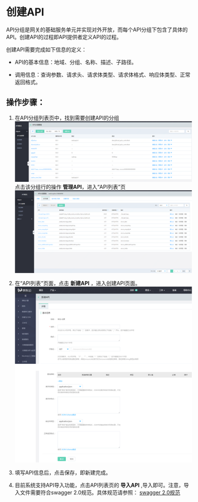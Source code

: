 # 创建API

API分组是网关的基础服务单元并实现对外开放，而每个API分组下包含了具体的API。创建API的过程即API提供者定义API的过程。

创建API需要完成如下信息的定义：

* 	API的基本信息：地域、分组、名称、描述、子路径。

* 调用信息：查询参数、请求头、请求体类型、请求体格式、响应体类型、正常返回格式。


## 操作步骤：

1. 在API分组列表页中，找到需要创建API的分组
 ![API分组管理](../../../../../image/Internet-Middleware/API-Gateway/apigroup-1.png)
点击该分组行的操作 **管理API**，进入“API列表”页
 ![API列表](../../../../../image/Internet-Middleware/API-Gateway/apigroup-apilist.png)

2. 在“API列表”页面，点击 **新建API** ，进入创建API页面。
![新建API](../../../../../image/Internet-Middleware/API-Gateway/apigroup-addapi.png)
 
3. 填写API信息后，点击保存，即新建完成。

4. 目前系统支持API导入功能，点击API列表页的 **导入API**  ,导入即可。注意，导入文件需要符合swagger 2.0规范。具体规范请参照：
[swagger 2.0规范](http://editor.swagger.io/)  

